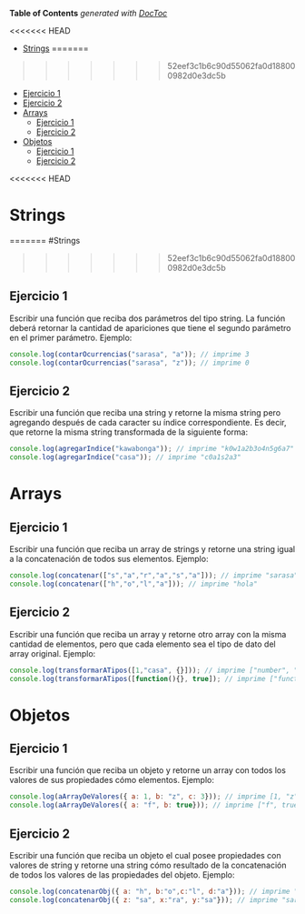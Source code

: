<!-- START doctoc generated TOC please keep comment here to allow auto update -->
<!-- DON'T EDIT THIS SECTION, INSTEAD RE-RUN doctoc TO UPDATE -->
**Table of Contents**  *generated with [DocToc](https://github.com/thlorenz/doctoc)*

<<<<<<< HEAD
- [Strings](#strings)
=======
>>>>>>> 52eef3c1b6c90d55062fa0d188000982d0e3dc5b
  - [Ejercicio 1](#ejercicio-1)
  - [Ejercicio 2](#ejercicio-2)
- [Arrays](#arrays)
  - [Ejercicio 1](#ejercicio-1-1)
  - [Ejercicio 2](#ejercicio-2-1)
- [Objetos](#objetos)
  - [Ejercicio 1](#ejercicio-1-2)
  - [Ejercicio 2](#ejercicio-2-2)

<!-- END doctoc generated TOC please keep comment here to allow auto update -->

<<<<<<< HEAD
# Strings
=======
#Strings
>>>>>>> 52eef3c1b6c90d55062fa0d188000982d0e3dc5b
## Ejercicio 1 
Escribir una función que reciba dos parámetros del tipo string. La función deberá retornar la cantidad de apariciones que tiene el segundo parámetro en el primer parámetro. Ejemplo:

```js
console.log(contarOcurrencias("sarasa", "a")); // imprime 3
console.log(contarOcurrencias("sarasa", "z")); // imprime 0
```
## Ejercicio 2
Escribir una función que reciba una string y retorne la misma string pero agregando después de cada caracter su í­ndice correspondiente. Es decir, que retorne la misma string transformada de la siguiente forma:
```js
console.log(agregarIndice("kawabonga")); // imprime "k0w1a2b3o4n5g6a7"
console.log(agregarIndice("casa")); // imprime "c0a1s2a3"
```

# Arrays
## Ejercicio 1
Escribir una función que reciba un array de strings y retorne una string igual a la concatenación de todos sus elementos. Ejemplo:
```js
console.log(concatenar(["s","a","r","a","s","a"])); // imprime "sarasa"
console.log(concatenar(["h","o","l","a"])); // imprime "hola"
```
## Ejercicio 2
Escribir una función que reciba un array y retorne otro array con la misma cantidad de elementos, pero que cada elemento sea el tipo de dato del array original. Ejemplo:

```js
console.log(transformarATipos([1,"casa", {}])); // imprime ["number", "string", "object"]
console.log(transformarATipos([function(){}, true]); // imprime ["function", "boolean"]
```

# Objetos
## Ejercicio 1
Escribir una función que reciba un objeto y retorne un array con todos los valores de sus propiedades cómo elementos. Ejemplo:
```js
console.log(aArrayDeValores({ a: 1, b: "z", c: 3})); // imprime [1, "z",3]
console.log(aArrayDeValores({ a: "f", b: true})); // imprime ["f", true]
```
## Ejercicio 2
Escribir una función que reciba un objeto el cual posee propiedades con valores de string y retorne una string cómo resultado de la concatenación de todos los valores de las propiedades del objeto. Ejemplo:
```js
console.log(concatenarObj({ a: "h", b:"o",c:"l", d:"a"})); // imprime "hola"
console.log(concatenarObj({ z: "sa", x:"ra", y:"sa"})); // imprime "sarasa"
```

